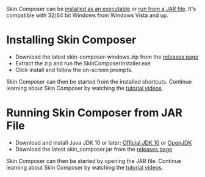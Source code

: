 Skin Composer can be [installed as an executable](https://github.com/raeleus/skin-composer/wiki/Getting-Started-With-Windows/_edit#installing-skin-composer) or [run from a JAR file](https://github.com/raeleus/skin-composer/wiki/Getting-Started-With-Windows/_edit#running-skin-composer-from-jar-file). It's compatible with 32/64 bit Windows from Windows Vista and up.

# Installing Skin Composer

* Download the latest skin-composer-windows.zip from the [releases page](https://github.com/raeleus/skin-composer/releases)
* Extract the zip and run the SkinComposerInstaller.exe
* Click install and follow the on-screen prompts.

Skin Composer can then be started from the installed shortcuts. Continue learning about Skin Composer by watching the [tutorial videos](https://www.youtube.com/playlist?list=PLl-_-0fPSXFfHiRAFpmLCuQup10MUJwcA).

# Running Skin Composer from JAR File

* Download and install Java JDK 10 or later: [Official JDK 10](https://www.oracle.com/technetwork/java/javase/downloads/java-archive-javase10-4425482.html) or [OpenJDK](https://www.azul.com/downloads/zulu/zulu-windows/)
* Download the latest skin_composer.jar from the [releases page](https://github.com/raeleus/skin-composer/releases)

Skin Composer can then be started by opening the JAR file. Continue learning about Skin Composer by watching the [tutorial videos](https://www.youtube.com/playlist?list=PLl-_-0fPSXFfHiRAFpmLCuQup10MUJwcA).